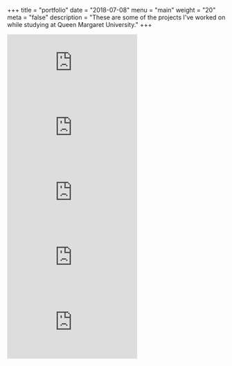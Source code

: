 +++
title = "portfolio"
date = "2018-07-08"
menu = "main"
weight = "20"
meta = "false"
description = "These are some of the projects I've worked on while studying at Queen Margaret University."
+++

<div id="content" class="full-width">
    
<!-- bakery -->
<div class="video_container">
    <div class="aspect_ratio">
        <iframe src="https://www.youtube.com/embed/i4FY_Hs64X4?rel=0" frameborder="0" allowfullscreen></iframe>
    </div>
</div>

<!-- brodies 1 -->
<div class="video_container">
    <div class="aspect_ratio">
        <iframe src="https://www.youtube.com/embed/Wjfgy-Ih0Ik?rel=0" frameborder="0" allowfullscreen></iframe>
    </div>
</div>

<!-- brodies 2 -->
<div class="video_container">
    <div class="aspect_ratio">
        <iframe src="https://www.youtube.com/embed/_NpLwDIObGM?rel=0" frameborder="0" allowfullscreen></iframe>
    </div>
</div>

<!-- waste -->
<div class="video_container">
    <div class="aspect_ratio">
        <iframe src="https://www.youtube.com/embed/6neL-xgeesQ?rel=0" frameborder="0" allowfullscreen></iframe>
    </div>
</div>

<!-- Lonely boy -->
<div class="video_container">
    <div class="aspect_ratio">
        <iframe src="https://www.youtube.com/embed/ofJ2MCbSt3w?rel=0" frameborder="0" allowfullscreen></iframe>
    </div>
</div>

<!-- empty space -->
<div class="video_container">
    <div class="aspect_ratio">
    </div>
</div>

</div>
